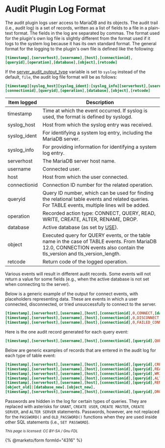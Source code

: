 # Audit Plugin Log Format

The audit plugin logs user access to MariaDB and its objects. The audit trail (i.e., audit log) is a set of records, written as a list of fields to a file in a plain‐text format. The fields in the log are separated by commas. The format used for the plugin's own log file is slightly different from the format used if it logs to the system log because it has its own standard format. The general format for the logging to the plugin's own file is defined like the following:

```ini
[timestamp],[serverhost],[username],[host],[connectionid],
[queryid],[operation],[database],[object],[retcode]
```

If the [server\_audit\_output\_type](mariadb-audit-plugin-options-and-system-variables.md) variable is set to `syslog` instead of the default, `file`, the audit log file format will be as follows:

```ini
[timestamp][syslog_host][syslog_ident]:[syslog_info][serverhost],[username],[host],
[connectionid],[queryid],[operation],[database],[object],[retcode]
```

| Item logged   | Description                                                                                                                                                                  |
| ------------- | ---------------------------------------------------------------------------------------------------------------------------------------------------------------------------- |
| timestamp     | Time at which the event occurred. If syslog is used, the format is defined by syslogd.                                                                                       |
| syslog\_host  | Host from which the syslog entry was received.                                                                                                                               |
| syslog\_ident | For identifying a system log entry, including the MariaDB server.                                                                                                            |
| syslog\_info  | For providing information for identifying a system log entry.                                                                                                                |
| serverhost    | The MariaDB server host name.                                                                                                                                                |
| username      | Connected user.                                                                                                                                                              |
| host          | Host from which the user connected.                                                                                                                                          |
| connectionid  | Connection ID number for the related operation.                                                                                                                              |
| queryid       | Query ID number, which can be used for finding the relational table events and related queries. For TABLE events, multiple lines will be added.                              |
| operation     | Recorded action type: CONNECT, QUERY, READ, WRITE, CREATE, ALTER, RENAME, DROP.                                                                                              |
| database      | Active database (as set by [USE](../../sql-statements/administrative-sql-statements/use-database.md)).                                                                       |
| object        | Executed query for QUERY events, or the table name in the case of TABLE events. From MariaDB 12.0, CONNECTION events also contain the tls\_version and tls\_version\_length. |
| retcode       | Return code of the logged operation.                                                                                                                                         |

Various events will result in different audit records. Some events will not return a value for some fields (e.g., when the active database is not set when connecting to the server).

Below is a generic example of the output for connect events, with placeholders representing data. These are events in which a user connected, disconnected, or tried unsuccessfully to connect to the server.

```ini
[timestamp],[serverhost],[username],[host],[connectionid],0,CONNECT,[database],,0 
[timestamp],[serverhost],[username],[host],[connectionid],0,DISCONNECT,,,0 
[timestamp],[serverhost],[username],[host],[connectionid],0,FAILED_CONNECT,,,[retcode]
```

Here is the one audit record generated for each query event:

```ini
[timestamp],[serverhost],[username],[host],[connectionid],[queryid],QUERY,[database],[object], [retcode]
```

Below are generic examples of records that are entered in the audit log for each type of table event:

```ini
[timestamp],[serverhost],[username],[host],[connectionid],[queryid],CREATE,[database],[object], 
[timestamp],[serverhost],[username],[host],[connectionid],[queryid],READ,[database],[object], 
[timestamp],[serverhost],[username],[host],[connectionid],[queryid],WRITE,[database],[object], 
[timestamp],[serverhost],[username],[host],[connectionid],[queryid],ALTER,[database],[object], 
[timestamp],[serverhost],[username],[host],[connectionid],[queryid],RENAME,[database], 
[object_old]|[database_new].[object_new], 
[timestamp],[serverhost],[username],[host],[connectionid],[queryid],DROP,[database],[object],
```

Passwords are hidden in the log for certain types of queries. They are replaced with asterisks for `GRANT`, `CREATE USER`, `CREATE MASTER`, `CREATE SERVER`, and `ALTER SERVER` statements. Passwords, however, are not replaced for the `PASSWORD()` and `OLD_PASSWORD()` functions when they are used inside other SQL statements (i.e., `SET PASSWORD`).

<sub>_This page is licensed: CC BY-SA / Gnu FDL_</sub>

{% @marketo/form formId="4316" %}
